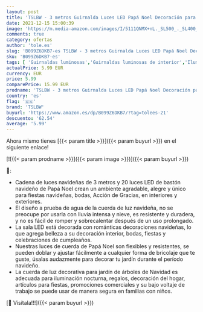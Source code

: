 ```yaml
---
layout: post
title: 'TSLBW - 3 metros Guirnalda Luces LED Papá Noel Decoración para hadas temáticas románticas Fiesta Decoración Interior e Exterior Navidad Fiestas Bodas Dormitorio Jardín Papá Noel'
date: 2021-12-15 15:00:39
image: 'https://m.media-amazon.com/images/I/5111QNMX+nL._SL500_._SL400_.jpg'
comments: true
category: ofertas
author: 'tole.es'
slug: 'B099Z6DKB7-es TSLBW - 3 metros Guirnalda Luces LED Papá Noel Decoración...'
sku: 'B099Z6DKB7-es'
tags: [ 'Guirnaldas luminosas','Guirnaldas luminosas de interior','Iluminación','navidad','tslbw', ]
actualPrice: 5.99 EUR
currency: EUR
price: 5.99
comparePrice: 15.99 EUR
prodname: 'TSLBW - 3 metros Guirnalda Luces LED Papá Noel Decoración para hadas temáticas románticas Fiesta Decoración Interior e Exterior Navidad Fiestas Bodas Dormitorio Jardín Papá Noel'
country: 'es'
flag: '🇪🇸'
brand: 'TSLBW'
buyurl: 'https://www.amazon.es/dp/B099Z6DKB7/?tag=tolees-21'
descuento: '62.54'
average: '5.99'
---
```


Ahora mismo tienes [{{< param title >}}]({{< param buyurl >}}) en el siguiente enlace!

[![{{< param prodname >}}]({{< param image >}})]({{< param buyurl >}})

🔎:

- Cadena de luces navideñas de 3 metros y 20 luces LED de bastón navideño de Papá Noel crean un ambiente agradable, alegre y único para fiestas navideñas, bodas, Acción de Gracias, en interiores y exteriores.
- El diseño a prueba de agua de la cuerda de luz navideña, no se preocupe por usarla con lluvia intensa y nieve, es resistente y duradera, y no es fácil de romper y sobrecalentar después de un uso prolongado.
- La sala LED está decorada con románticas decoraciones navideñas, lo que agrega belleza a su decoración interior, bodas, fiestas y celebraciones de cumpleaños.
- Nuestras luces de cuerda de Papá Noel son flexibles y resistentes, se pueden doblar y ajustar fácilmente a cualquier forma de bricolaje que te guste, úsalas audazmente para decorar tu jardín durante el período navideño.
- La cuerda de luz decorativa para jardín de árboles de Navidad es adecuada para iluminación nocturna, regalos, decoración del hogar, artículos para fiestas, promociones comerciales y su bajo voltaje de trabajo se puede usar de manera segura en familias con niños.

[🛒 Visítala!!!]({{< param buyurl >}})
